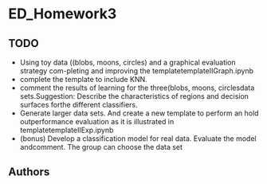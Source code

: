 # ED_Homework3

## TODO

  - Using toy data ((blobs, moons, circles) and a graphical evaluation strategy com-pleting and improving the templatetemplateIIGraph.ipynb
  - complete the template to include KNN.
  - comment the results of learning for the three(blobs, moons, circlesdata sets.Suggestion: Describe the characteristics of regions and decision surfaces forthe different classifiers.
  - Generate larger data sets.  And create a new template to perform an hold outperformance evaluation as it is illustrated in templatetemplateIIExp.ipynb
  - (bonus) Develop a classification model for real data.   Evaluate the model andcomment. The group can choose the data set

## Authors
